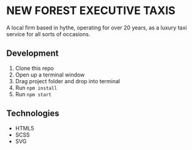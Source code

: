 # NEW FOREST EXECUTIVE TAXIS

A local firm based in hythe, operating for over 20 years, as a luxury taxi service for all sorts of occasions.

## Development

1. Clone this repo
2. Open up a terminal window
3. Drag project folder and drop into terminal
4. Run `npm install`
5. Run `npm start`

## Technologies
* HTML5
* SCSS
* SVG


